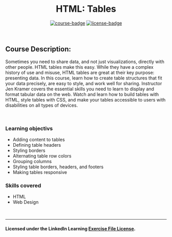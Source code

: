 <div align="center">

# HTML: Tables

[![course-badge]][course-link]
[![license-badge]][LICENSE]

</div>

<!-- badge info -->
[course-badge]:https://img.shields.io/badge/learning-HTML-white?logo=Linkedin&labelColor=blue&style=for-the-badge
[course-link]:https://www.linkedin.com/learning/html-tables "HTML: Tables"
[license-badge]:https://img.shields.io/badge/learning-license-success?logo=Linkedin&labelColor=black&style=for-the-badge

<br>

## Course Description:
Sometimes you need to share data, and not just visualizations, directly with other people. HTML tables make this easy. While they have a complex history of use and misuse, HTML tables are great at their key purpose: presenting data. In this course, learn how to create table structures that fit your data precisely, are easy to style, and work well for sharing. Instructor Jen Kramer covers the essential skills you need to learn to display and format tabular data on the web. Watch and learn how to build tables with HTML, style tables with CSS, and make your tables accessible to users with disabilities on all types of devices.

<br>

### Learning objectivs
- Adding content to tables
- Defining table headers
- Styling borders
- Alternating table row colors
- Grouping columns
- Styling table borders, headers, and footers
- Making tables responsive

### Skills covered
- HTML
- Web Design

<br>

---
#### Licensed under the LinkedIn Learning [Exercise File License][LICENSE].

[LICENSE]:../../LICENSE "LinkedIn Learning License"